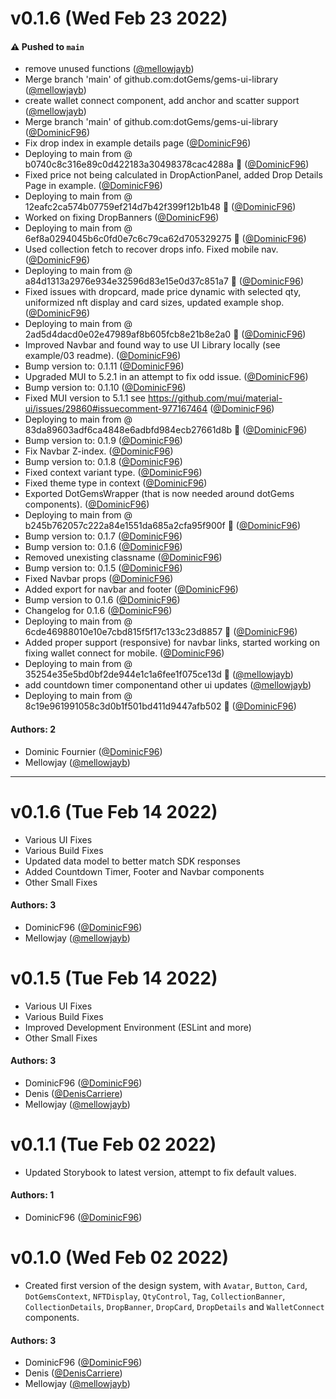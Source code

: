 # v0.1.6 (Wed Feb 23 2022)

#### ⚠️ Pushed to `main`

- remove unused functions ([@mellowjayb](https://github.com/mellowjayb))
- Merge branch 'main' of github.com:dotGems/gems-ui-library ([@mellowjayb](https://github.com/mellowjayb))
- create wallet connect component, add anchor and scatter support ([@mellowjayb](https://github.com/mellowjayb))
- Merge branch 'main' of github.com:dotGems/gems-ui-library ([@DominicF96](https://github.com/DominicF96))
- Fix drop index in example details page ([@DominicF96](https://github.com/DominicF96))
- Deploying to main from @ b0740c8c316e89c0d422183a30498378cac4288a 🚀 ([@DominicF96](https://github.com/DominicF96))
- Fixed price not being calculated in DropActionPanel, added Drop Details Page in example. ([@DominicF96](https://github.com/DominicF96))
- Deploying to main from @ 12eafc2ca574b07759ef214d7b42f399f12b1b48 🚀 ([@DominicF96](https://github.com/DominicF96))
- Worked on fixing DropBanners ([@DominicF96](https://github.com/DominicF96))
- Deploying to main from @ 6ef8a0294045b6c0fd0e7c6c79ca62d705329275 🚀 ([@DominicF96](https://github.com/DominicF96))
- Used collection fetch to recover drops info. Fixed mobile nav. ([@DominicF96](https://github.com/DominicF96))
- Deploying to main from @ a84d1313a2976e934e32596d83e15e0d37c851a7 🚀 ([@DominicF96](https://github.com/DominicF96))
- Fixed issues with dropcard, made price dynamic with selected qty, uniformized nft display and card sizes, updated example shop. ([@DominicF96](https://github.com/DominicF96))
- Deploying to main from @ 2ad5d4dacd0e02e47989af8b605fcb8e21b8e2a0 🚀 ([@DominicF96](https://github.com/DominicF96))
- Improved Navbar and found way to use UI Library locally (see example/03 readme). ([@DominicF96](https://github.com/DominicF96))
- Bump version to: 0.1.11 ([@DominicF96](https://github.com/DominicF96))
- Upgraded MUI to 5.2.1 in an attempt to fix odd issue. ([@DominicF96](https://github.com/DominicF96))
- Bump version to: 0.1.10 ([@DominicF96](https://github.com/DominicF96))
- Fixed MUI version to 5.1.1 see https://github.com/mui/material-ui/issues/29860#issuecomment-977167464 ([@DominicF96](https://github.com/DominicF96))
- Deploying to main from @ 83da89603adf6ca4848e6adbfd984ecb27661d8b 🚀 ([@DominicF96](https://github.com/DominicF96))
- Bump version to: 0.1.9 ([@DominicF96](https://github.com/DominicF96))
- Fix Navbar Z-index. ([@DominicF96](https://github.com/DominicF96))
- Bump version to: 0.1.8 ([@DominicF96](https://github.com/DominicF96))
- Fixed context variant type. ([@DominicF96](https://github.com/DominicF96))
- Fixed theme type in context ([@DominicF96](https://github.com/DominicF96))
- Exported DotGemsWrapper (that is now needed around dotGems components). ([@DominicF96](https://github.com/DominicF96))
- Deploying to main from @ b245b762057c222a84e1551da685a2cfa95f900f 🚀 ([@DominicF96](https://github.com/DominicF96))
- Bump version to: 0.1.7 ([@DominicF96](https://github.com/DominicF96))
- Bump version to: 0.1.6 ([@DominicF96](https://github.com/DominicF96))
- Removed unexisting classname ([@DominicF96](https://github.com/DominicF96))
- Bump version to: 0.1.5 ([@DominicF96](https://github.com/DominicF96))
- Fixed Navbar props ([@DominicF96](https://github.com/DominicF96))
- Added export for navbar and footer ([@DominicF96](https://github.com/DominicF96))
- Bump version to 0.1.6 ([@DominicF96](https://github.com/DominicF96))
- Changelog for 0.1.6 ([@DominicF96](https://github.com/DominicF96))
- Deploying to main from @ 6cde46988010e10e7cbd815f5f17c133c23d8857 🚀 ([@DominicF96](https://github.com/DominicF96))
- Added proper support (responsive) for navbar links, started working on fixing wallet connect for mobile. ([@DominicF96](https://github.com/DominicF96))
- Deploying to main from @ 35254e35e5bd0bf2de944e1c1a6fee1f075ce13d 🚀 ([@mellowjayb](https://github.com/mellowjayb))
- add countdown timer componentand other ui updates ([@mellowjayb](https://github.com/mellowjayb))
- Deploying to main from @ 8c19e961991058c3d0b1f501bd411d9447afb502 🚀 ([@DominicF96](https://github.com/DominicF96))

#### Authors: 2

- Dominic Fournier ([@DominicF96](https://github.com/DominicF96))
- Mellowjay ([@mellowjayb](https://github.com/mellowjayb))

---

# v0.1.6 (Tue Feb 14 2022)

- Various UI Fixes
- Various Build Fixes
- Updated data model to better match SDK responses
- Added Countdown Timer, Footer and Navbar components
- Other Small Fixes

#### Authors: 3

- DominicF96 ([@DominicF96](https://github.com/DominicF96))
- Mellowjay ([@mellowjayb](https://github.com/mellowjayb))

# v0.1.5 (Tue Feb 14 2022)

- Various UI Fixes
- Various Build Fixes
- Improved Development Environment (ESLint and more)
- Other Small Fixes

#### Authors: 3

- DominicF96 ([@DominicF96](https://github.com/DominicF96))
- Denis ([@DenisCarriere](https://github.com/DenisCarriere))
- Mellowjay ([@mellowjayb](https://github.com/mellowjayb))

# v0.1.1 (Tue Feb 02 2022)

- Updated Storybook to latest version, attempt to fix default values.

#### Authors: 1

- DominicF96 ([@DominicF96](https://github.com/DominicF96))

# v0.1.0 (Wed Feb 02 2022)

- Created first version of the design system, with `Avatar`, `Button`, `Card`, `DotGemsContext`, `NFTDisplay`, `QtyControl`, `Tag`, `CollectionBanner`, `CollectionDetails`, `DropBanner`, `DropCard`, `DropDetails` and `WalletConnect` components.

#### Authors: 3

- DominicF96 ([@DominicF96](https://github.com/DominicF96))
- Denis ([@DenisCarriere](https://github.com/DenisCarriere))
- Mellowjay ([@mellowjayb](https://github.com/mellowjayb))